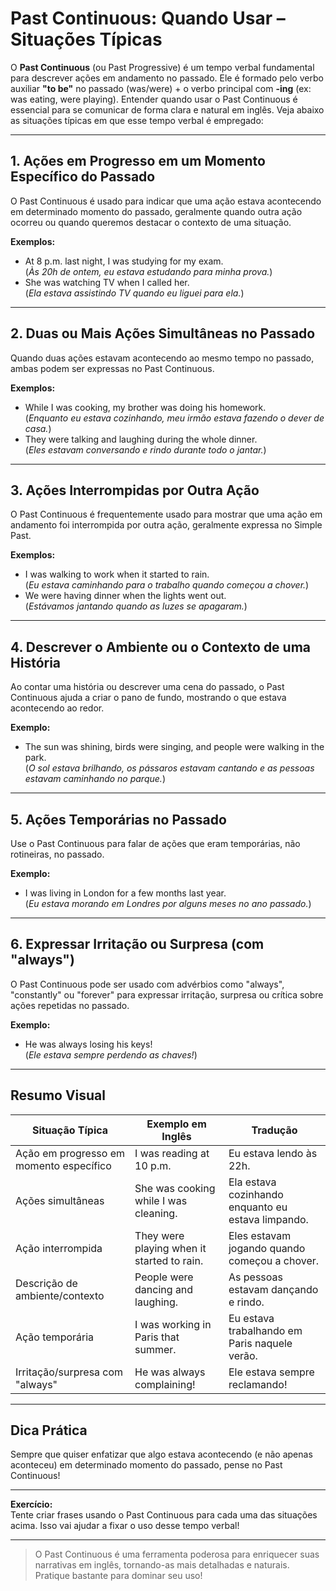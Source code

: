 # Past Continuous: Quando Usar – Situações Típicas

O **Past Continuous** (ou Past Progressive) é um tempo verbal fundamental para descrever ações em andamento no passado. Ele é formado pelo verbo auxiliar **"to be"** no passado (was/were) + o verbo principal com **-ing** (ex: was eating, were playing). Entender quando usar o Past Continuous é essencial para se comunicar de forma clara e natural em inglês. Veja abaixo as situações típicas em que esse tempo verbal é empregado:

---

## 1. **Ações em Progresso em um Momento Específico do Passado**

O Past Continuous é usado para indicar que uma ação estava acontecendo em determinado momento do passado, geralmente quando outra ação ocorreu ou quando queremos destacar o contexto de uma situação.

**Exemplos:**
- At 8 p.m. last night, I was studying for my exam.  
  (*Às 20h de ontem, eu estava estudando para minha prova.*)
- She was watching TV when I called her.  
  (*Ela estava assistindo TV quando eu liguei para ela.*)

---

## 2. **Duas ou Mais Ações Simultâneas no Passado**

Quando duas ações estavam acontecendo ao mesmo tempo no passado, ambas podem ser expressas no Past Continuous.

**Exemplos:**
- While I was cooking, my brother was doing his homework.  
  (*Enquanto eu estava cozinhando, meu irmão estava fazendo o dever de casa.*)
- They were talking and laughing during the whole dinner.  
  (*Eles estavam conversando e rindo durante todo o jantar.*)

---

## 3. **Ações Interrompidas por Outra Ação**

O Past Continuous é frequentemente usado para mostrar que uma ação em andamento foi interrompida por outra ação, geralmente expressa no Simple Past.

**Exemplos:**
- I was walking to work when it started to rain.  
  (*Eu estava caminhando para o trabalho quando começou a chover.*)
- We were having dinner when the lights went out.  
  (*Estávamos jantando quando as luzes se apagaram.*)

---

## 4. **Descrever o Ambiente ou o Contexto de uma História**

Ao contar uma história ou descrever uma cena do passado, o Past Continuous ajuda a criar o pano de fundo, mostrando o que estava acontecendo ao redor.

**Exemplo:**
- The sun was shining, birds were singing, and people were walking in the park.  
  (*O sol estava brilhando, os pássaros estavam cantando e as pessoas estavam caminhando no parque.*)

---

## 5. **Ações Temporárias no Passado**

Use o Past Continuous para falar de ações que eram temporárias, não rotineiras, no passado.

**Exemplo:**
- I was living in London for a few months last year.  
  (*Eu estava morando em Londres por alguns meses no ano passado.*)

---

## 6. **Expressar Irritação ou Surpresa (com "always")**

O Past Continuous pode ser usado com advérbios como "always", "constantly" ou "forever" para expressar irritação, surpresa ou crítica sobre ações repetidas no passado.

**Exemplo:**
- He was always losing his keys!  
  (*Ele estava sempre perdendo as chaves!*)

---

## **Resumo Visual**

| Situação Típica                                 | Exemplo em Inglês                        | Tradução                         |
|-------------------------------------------------|------------------------------------------|----------------------------------|
| Ação em progresso em momento específico         | I was reading at 10 p.m.                 | Eu estava lendo às 22h.          |
| Ações simultâneas                               | She was cooking while I was cleaning.    | Ela estava cozinhando enquanto eu estava limpando. |
| Ação interrompida                               | They were playing when it started to rain.| Eles estavam jogando quando começou a chover. |
| Descrição de ambiente/contexto                  | People were dancing and laughing.        | As pessoas estavam dançando e rindo. |
| Ação temporária                                | I was working in Paris that summer.      | Eu estava trabalhando em Paris naquele verão. |
| Irritação/surpresa com "always"                 | He was always complaining!               | Ele estava sempre reclamando!    |

---

## **Dica Prática**

Sempre que quiser enfatizar que algo estava acontecendo (e não apenas aconteceu) em determinado momento do passado, pense no Past Continuous!

---

**Exercício:**  
Tente criar frases usando o Past Continuous para cada uma das situações acima. Isso vai ajudar a fixar o uso desse tempo verbal!

---

> O Past Continuous é uma ferramenta poderosa para enriquecer suas narrativas em inglês, tornando-as mais detalhadas e naturais. Pratique bastante para dominar seu uso!